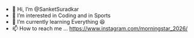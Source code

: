 - 👋 Hi, I’m @SanketSuradkar
- 👀 I’m interested in Coding and in Sports 
- 🌱 I’m currently learning Everything 😆
- 📫 How to reach me ... https://www.instagram.com/morningstar_2026/







<!---
SanketSuradkar/SanketSuradkar is a ✨ special ✨ repository because its `README.md` (this file) appears on your GitHub profile.
You can click the Preview link to take a look at your changes.
--->
